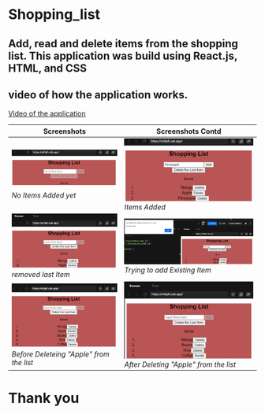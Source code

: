 # Shopping_list

## Add, read and delete items from the shopping list. This application was build using React.js, HTML, and CSS 

## video of how the application works.

[Video of the application](asset/video.webm)

| **Screenshots**  | **Screenshots Contd**|
|------------|------------|
| ![empty](asset/empty.png) _No Items Added yet_ | ![addeditems](asset/addedItems.png) _Items Added_ |
| ![emovelastItem](asset/removelastItem.png) _removed last Item_| ![addingExistingItem](asset/addingExistingItem.png) _Trying to add Existing Item_ |
| ![BeforeDeleteingApple](asset/BeforeDeleteingApple.png) _Before Deleteing "Apple" from the list_ | ![AfterDeletingApple](asset/AfterDeletingApple.png) _After Deleting "Apple" from the list_ |

# Thank you